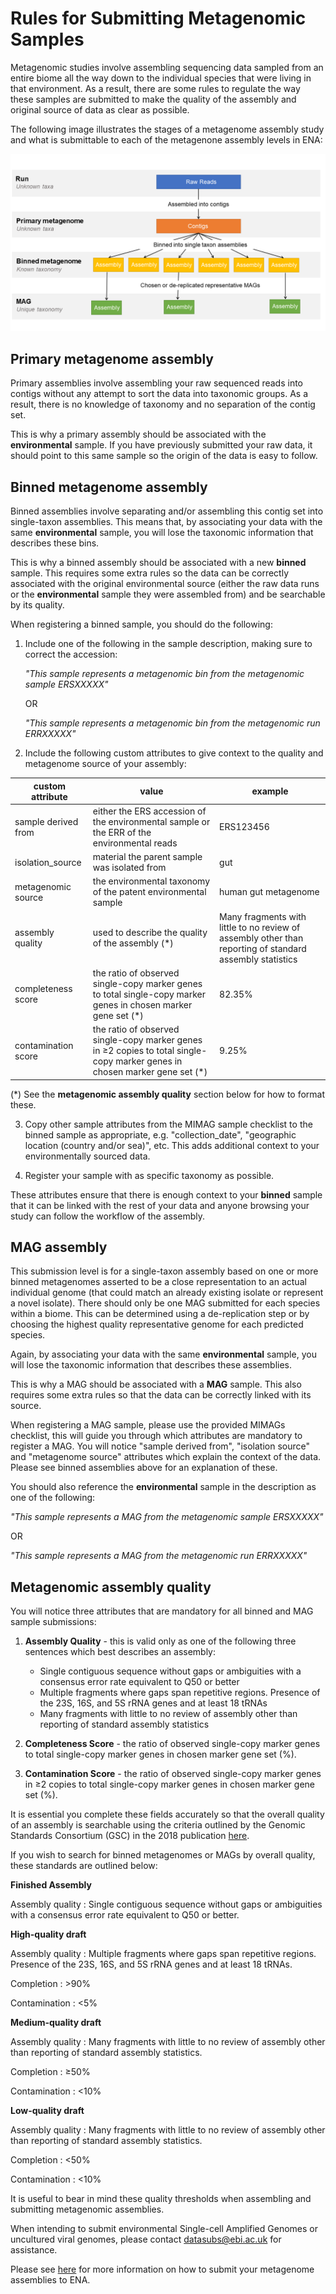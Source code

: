 # Rules for Submitting Metagenomic Samples

Metagenomic studies involve assembling sequencing data sampled from an entire biome all the way down to the individual species that were living in that environment. As a result, there are some rules to regulate the way these samples are submitted to make the quality of the assembly and original source of data as clear as possible.

The following image illustrates the stages of a metagenome assembly study and what is submittable to each of the metagenone assembly levels in ENA:

![Metagenome assembly levels](images/metagenomes.png)

## Primary metagenome assembly

Primary assemblies involve assembling your raw sequenced reads into contigs without any attempt to sort the data into taxonomic groups. As a result, there is no knowledge of taxonomy and no separation of the contig set.

This is why a primary assembly should be associated with the **environmental** sample. If you have previously submitted your raw data, it should point to this same sample so the origin of the data is easy to follow.

## Binned metagenome assembly

Binned assemblies involve separating and/or assembling this contig set into single-taxon assemblies. This means that, by associating your data with the same **environmental** sample, you will lose the taxonomic information that describes these bins.

This is why a binned assembly should be associated with a new **binned** sample. This requires some extra rules so the data can be correctly associated with the original environmental source (either the raw data runs or the **environmental** sample they were assembled from) and be searchable by its quality.

When registering a binned sample, you should do the following:

1. Include one of the following in the sample description, making sure to correct the accession:

    *"This sample represents a metagenomic bin from the metagenomic sample ERSXXXXX"*

    OR

    *"This sample represents a metagenomic bin from the metagenomic run ERRXXXXX"*

2. Include the following custom attributes to give context to the quality and metagenome source of your assembly:


| custom attribute | value | example |
|------------------|-------|---------|
| sample derived from | either the ERS accession of the environmental sample or the ERR of the environmental reads | ERS123456 |
| isolation_source | material the parent sample was isolated from | gut |
| metagenomic source | the environmental taxonomy of the patent environmental sample | human gut metagenome |
| assembly quality | used to describe the quality of the assembly (*) | Many fragments with little to no review of assembly other than reporting of standard assembly statistics |
| completeness score | the ratio of observed single-copy marker genes to total single-copy marker genes in chosen marker gene set  (*) | 82.35% |
| contamination score | the ratio of observed single-copy marker genes in ≥2 copies to total single-copy marker genes in chosen marker gene set (*) | 9.25% |

(*) See the **metagenomic assembly quality** section below for how to format these.

3. Copy other sample attributes from the MIMAG sample checklist to the binned sample as appropriate, e.g. "collection_date", "geographic location (country and/or sea)", etc. This adds additional context to your environmentally sourced data.

4. Register your sample with as specific taxonomy as possible.

These attributes ensure that there is enough context to your **binned** sample that it can be linked with the rest of your data and anyone browsing your study can follow the workflow of the assembly.

## MAG assembly

This submission level is for a single-taxon assembly based on one or more binned metagenomes asserted to be a close representation to an actual individual genome (that could match an already existing isolate or represent a novel isolate).
There should only be one MAG submitted for each species within a biome. This can be determined using a de-replication step or by choosing the highest quality representative genome for each predicted species.

Again, by associating your data with the same **environmental** sample, you will lose the  taxonomic information that describes these assemblies.

This is why a MAG should be associated with a **MAG** sample. This also requires some extra rules so that the data can be correctly linked with its source.

When registering a MAG sample, please use the provided MIMAGs checklist, this will guide you through which attributes are mandatory to register a MAG.
You will notice "sample derived from", "isolation source" and "metagenome source" attributes which explain the context of the data. Please see binned assemblies above for an explanation of these.

You should also reference the **environmental** sample in the description as one of the following:

*"This sample represents a MAG from the metagenomic sample ERSXXXXX"*

OR 

*"This sample represents a MAG from the metagenomic run ERRXXXXX"*

## Metagenomic assembly quality

You will notice three attributes that are mandatory for all binned and MAG sample submissions:

1. **Assembly Quality** - this is valid only as one of the following three sentences which best describes an assembly:
    - Single contiguous sequence without gaps or ambiguities with a consensus error rate equivalent to Q50 or better
    - Multiple fragments where gaps span repetitive regions. Presence of the 23S, 16S, and 5S rRNA genes and at least 18 tRNAs
    - Many fragments with little to no review of assembly other than reporting of standard assembly statistics

2. **Completeness Score** - the ratio of observed single-copy marker genes to total single-copy marker genes 
in chosen marker gene set (%).

3. **Contamination Score** - the ratio of observed single-copy marker genes in ≥2 copies to total single-copy 
marker genes in chosen marker gene set (%).

It is essential you complete these fields accurately so that the overall quality of an assembly is searchable using the criteria outlined by the Genomic Standards Consortium (GSC) in the 2018 publication [here](https://www.nature.com/articles/nbt.3893#t1 ).

If you wish to search for binned metagenomes or MAGs by overall quality, these standards are outlined below:


**Finished Assembly**

Assembly quality : Single contiguous sequence without gaps or ambiguities with a consensus error rate equivalent to Q50 or better.


**High-quality draft**

Assembly quality : Multiple fragments where gaps span repetitive regions. Presence of the 23S, 16S, and 5S rRNA genes and at least 18 tRNAs.

Completion : >90%

Contamination : <5%


**Medium-quality draft**

Assembly quality : Many fragments with little to no review of assembly other than reporting of standard assembly statistics.

Completion : ≥50%

Contamination : <10%


**Low-quality draft**

Assembly quality : Many fragments with little to no review of assembly other than reporting of standard assembly statistics.

Completion : <50%

Contamination : <10%


It is useful to bear in mind these quality thresholds when assembling and submitting metagenomic assemblies.


When intending to submit environmental Single-cell Amplified Genomes or uncultured viral genomes, please contact datasubs@ebi.ac.uk for assistance.

Please see [here](cli_07.html) for more information on how to submit your metagenome assemblies to ENA.





